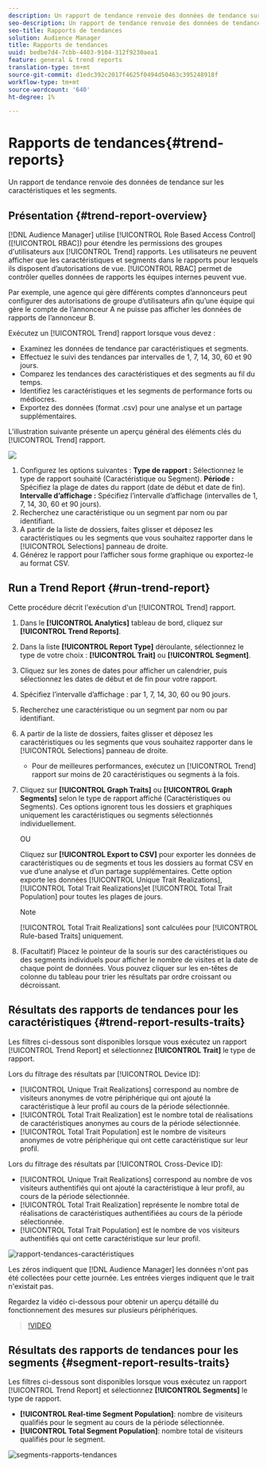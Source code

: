 ```yaml
---
description: Un rapport de tendance renvoie des données de tendance sur les caractéristiques et les segments.
seo-description: Un rapport de tendance renvoie des données de tendance sur les caractéristiques et les segments.
seo-title: Rapports de tendances
solution: Audience Manager
title: Rapports de tendances
uuid: bedbe7d4-7cbb-4403-9104-312f9230aea1
feature: general & trend reports
translation-type: tm+mt
source-git-commit: d1edc392c2017f4625f0494d50463c395248918f
workflow-type: tm+mt
source-wordcount: '640'
ht-degree: 1%

---
```



# Rapports de tendances{#trend-reports}

Un rapport de tendance renvoie des données de tendance sur les caractéristiques et les segments.

## Présentation {#trend-report-overview}

<!-- 

c_trend_reports.xml

 -->

[!DNL Audience Manager] utilise [!UICONTROL Role Based Access Control] ([!UICONTROL RBAC]) pour étendre les permissions des groupes d&#39;utilisateurs aux [!UICONTROL Trend] rapports. Les utilisateurs ne peuvent afficher que les caractéristiques et segments dans le rapports pour lesquels ils disposent d’autorisations de vue. [!UICONTROL RBAC] permet de contrôler quelles données de rapports les équipes internes peuvent vue.

Par exemple, une agence qui gère différents comptes d’annonceurs peut configurer des autorisations de groupe d’utilisateurs afin qu’une équipe qui gère le compte de l’annonceur A ne puisse pas afficher les données de rapports de l’annonceur B.

Exécutez un [!UICONTROL Trend] rapport lorsque vous devez :

* Examinez les données de tendance par caractéristiques et segments.
* Effectuez le suivi des tendances par intervalles de 1, 7, 14, 30, 60 et 90 jours.
* Comparez les tendances des caractéristiques et des segments au fil du temps.
* Identifiez les caractéristiques et les segments de performance forts ou médiocres.
* Exportez des données (format .csv) pour une analyse et un partage supplémentaires.

L’illustration suivante présente un aperçu général des éléments clés du [!UICONTROL Trend] rapport.

![](assets/trend_reports.png)

1. Configurez les options suivantes :
   **Type de rapport :** Sélectionnez le type de rapport souhaité (Caractéristique ou Segment).
   **Période :** Spécifiez la plage de dates du rapport (date de début et date de fin).
   **Intervalle d’affichage :** Spécifiez l’intervalle d’affichage (intervalles de 1, 7, 14, 30, 60 et 90 jours).
1. Recherchez une caractéristique ou un segment par nom ou par identifiant.
1. A partir de la liste de dossiers, faites glisser et déposez les caractéristiques ou les segments que vous souhaitez rapporter dans le [!UICONTROL Selections] panneau de droite.
1. Générez le rapport pour l’afficher sous forme graphique ou exportez-le au format CSV.

## Run a Trend Report {#run-trend-report}

Cette procédure décrit l&#39;exécution d&#39;un [!UICONTROL Trend] rapport.

<!-- 

t_working_with_trend_reports.xml

 -->

1. Dans le **[!UICONTROL Analytics]** tableau de bord, cliquez sur **[!UICONTROL Trend Reports]**.
1. Dans la liste **[!UICONTROL Report Type]** déroulante, sélectionnez le type de votre choix : **[!UICONTROL Trait]** ou **[!UICONTROL Segment]**.
1. Cliquez sur les zones de dates pour afficher un calendrier, puis sélectionnez les dates de début et de fin pour votre rapport.
1. Spécifiez l’intervalle d’affichage : par 1, 7, 14, 30, 60 ou 90 jours.
1. Recherchez une caractéristique ou un segment par nom ou par identifiant.
1. A partir de la liste de dossiers, faites glisser et déposez les caractéristiques ou les segments que vous souhaitez rapporter dans le [!UICONTROL Selections] panneau de droite.
   * Pour de meilleures performances, exécutez un [!UICONTROL Trend] rapport sur moins de 20 caractéristiques ou segments à la fois.
1. Cliquez sur **[!UICONTROL Graph Traits]** ou **[!UICONTROL Graph Segments]** selon le type de rapport affiché (Caractéristiques ou Segments). Ces options ignorent tous les dossiers et graphiques uniquement les caractéristiques ou segments sélectionnés individuellement.

   OU

   Cliquez sur **[!UICONTROL Export to CSV]** pour exporter les données de caractéristiques ou de segments et tous les dossiers au format CSV en vue d’une analyse et d’un partage supplémentaires. Cette option exporte les données [!UICONTROL Unique Trait Realizations], [!UICONTROL Total Trait Realizations]et [!UICONTROL Total Trait Population] pour toutes les plages de jours.

   >[!NOTE]
   >
   >[!UICONTROL Total Trait Realizations] sont calculées pour [!UICONTROL Rule-based Traits] uniquement.

1. (Facultatif) Placez le pointeur de la souris sur des caractéristiques ou des segments individuels pour afficher le nombre de visites et la date de chaque point de données. Vous pouvez cliquer sur les en-têtes de colonne du tableau pour trier les résultats par ordre croissant ou décroissant.

## Résultats des rapports de tendances pour les caractéristiques {#trend-report-results-traits}

Les filtres ci-dessous sont disponibles lorsque vous exécutez un rapport [!UICONTROL Trend Report] et sélectionnez **[!UICONTROL Trait]** le type de rapport.

Lors du filtrage des résultats par [!UICONTROL Device ID]:

* [!UICONTROL Unique Trait Realizations] correspond au nombre de visiteurs anonymes de votre périphérique qui ont ajouté la caractéristique à leur profil au cours de la période sélectionnée.
* [!UICONTROL Total Trait Realization] est le nombre total de réalisations de caractéristiques anonymes au cours de la période sélectionnée.
* [!UICONTROL Total Trait Population] est le nombre de visiteurs anonymes de votre périphérique qui ont cette caractéristique sur leur profil.

Lors du filtrage des résultats par [!UICONTROL Cross-Device ID]:

* [!UICONTROL Unique Trait Realizations] correspond au nombre de vos visiteurs authentifiés qui ont ajouté la caractéristique à leur profil, au cours de la période sélectionnée.
* [!UICONTROL Total Trait Realization] représente le nombre total de réalisations de caractéristiques authentifiées au cours de la période sélectionnée.
* [!UICONTROL Total Trait Population] est le nombre de vos visiteurs authentifiés qui ont cette caractéristique sur leur profil.

![rapport-tendances-caractéristiques](assets/trend-report-traits.png)

Les zéros indiquent que [!DNL Audience Manager] les données n&#39;ont pas été collectées pour cette journée. Les entrées vierges indiquent que le trait n&#39;existait pas.

Regardez la vidéo ci-dessous pour obtenir un aperçu détaillé du fonctionnement des mesures sur plusieurs périphériques.

>[!VIDEO](https://video.tv.adobe.com/v/33445/?quality=12)

## Résultats des rapports de tendances pour les segments {#segment-report-results-traits}

Les filtres ci-dessous sont disponibles lorsque vous exécutez un rapport [!UICONTROL Trend Report] et sélectionnez **[!UICONTROL Segments]** le type de rapport.

* **[!UICONTROL Real-time Segment Population]**: nombre de visiteurs qualifiés pour le segment au cours de la période sélectionnée.
* **[!UICONTROL Total Segment Population]**: nombre total de visiteurs qualifiés pour le segment.

![segments-rapports-tendances](assets/trend-report-segments.png)
